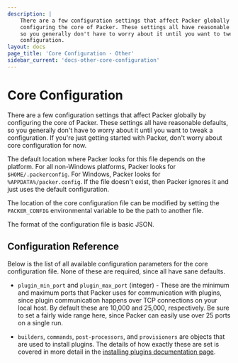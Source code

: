```yaml
---
description: |
    There are a few configuration settings that affect Packer globally by
    configuring the core of Packer. These settings all have reasonable defaults,
    so you generally don't have to worry about it until you want to tweak a
    configuration.
layout: docs
page_title: 'Core Configuration - Other'
sidebar_current: 'docs-other-core-configuration'
---
```


# Core Configuration

There are a few configuration settings that affect Packer globally by
configuring the core of Packer. These settings all have reasonable defaults, so
you generally don't have to worry about it until you want to tweak a
configuration. If you're just getting started with Packer, don't worry about
core configuration for now.

The default location where Packer looks for this file depends on the platform.
For all non-Windows platforms, Packer looks for `$HOME/.packerconfig`. For
Windows, Packer looks for `%APPDATA%/packer.config`. If the file doesn't exist,
then Packer ignores it and just uses the default configuration.

The location of the core configuration file can be modified by setting the
`PACKER_CONFIG` environmental variable to be the path to another file.

The format of the configuration file is basic JSON.

## Configuration Reference

Below is the list of all available configuration parameters for the core
configuration file. None of these are required, since all have sane defaults.

-   `plugin_min_port` and `plugin_max_port` (integer) - These are the minimum and
    maximum ports that Packer uses for communication with plugins, since plugin
    communication happens over TCP connections on your local host. By default
    these are 10,000 and 25,000, respectively. Be sure to set a fairly wide range
    here, since Packer can easily use over 25 ports on a single run.

-   `builders`, `commands`, `post-processors`, and `provisioners` are objects that
    are used to install plugins. The details of how exactly these are set is
    covered in more detail in the [installing plugins documentation
    page](/docs/extending/plugins.html).
